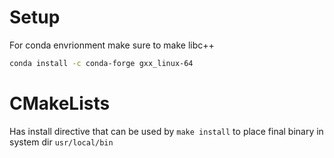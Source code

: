 # Setup

For conda envrionment make sure to make libc++

``` BASH
conda install -c conda-forge gxx_linux-64
```

# CMakeLists

Has install directive that can be used by `make install` to place final binary in system dir `usr/local/bin`

